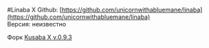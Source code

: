 #Linaba X
Github: [https://github.com/unicornwithabluemane/linaba](https://github.com/unicornwithabluemane/linaba)<br />
Версия: неизвестно

Форк [Kusaba X v.0.9.3](http://kusabax.cultnet.net/)
